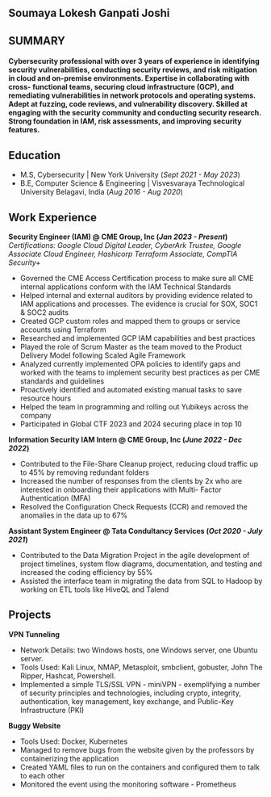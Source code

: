 ## Soumaya Lokesh Ganpati Joshi

## SUMMARY

#### Cybersecurity professional with over 3 years of experience in identifying security vulnerabilities, conducting security reviews, and risk mitigation in cloud and on-premise environments. Expertise in collaborating with cross- functional teams, securing cloud infrastructure (GCP), and remediating vulnerabilities in network protocols and operating systems. Adept at fuzzing, code reviews, and vulnerability discovery. Skilled at engaging with the security community and conducting security research. Strong foundation in IAM, risk assessments, and improving security features.

## Education						       		
- M.S, Cybersecurity | New York University (_Sept 2021 - May 2023_)	 			        		
- B.E, Computer Science & Engineering | Visvesvaraya Technological University Belagavi, India (_Aug 2016 - Aug 2020_)

## Work Experience
**Security Engineer (IAM) @ CME Group, Inc (_Jan 2023 - Present_)**
*Certifications: Google Cloud Digital Leader, CyberArk Trustee, Google Associate Cloud Engineer, Hashicorp Terraform Associate, CompTIA Security+*
- Governed the CME Access Certification process to make sure all CME internal applications conform with the
IAM Technical Standards
- Helped internal and external auditors by providing evidence related to IAM applications and processes. The
evidence is crucial for SOX, SOC1 & SOC2 audits
- Created GCP custom roles and mapped them to groups or service accounts using Terraform
- Researched and implemented GCP IAM capabilities and best practices
- Played the role of Scrum Master as the team moved to the Product Delivery Model following Scaled Agile
Framework
- Analyzed currently implemented OPA policies to identify gaps and worked with the teams to implement security
best practices as per CME standards and guidelines
- Proactively identified and automated existing manual tasks to save resource hours
- Helped the team in programming and rolling out Yubikeys across the company
- Participated in Global CTF 2023 and 2024 securing place in top 10


**Information Security IAM Intern @ CME Group, Inc (_June 2022 - Dec 2022_)**
- Contributed to the File-Share Cleanup project, reducing cloud traffic up to 45% by removing redundant folders
- Increased the number of responses from the clients by 2x who are interested in onboarding their applications with
Multi- Factor Authentication (MFA)
- Resolved the Configuration Check Requests (CCR) and removed the anomalies in the data up to 67%

**Assistant System Engineer @ Tata Condultancy Services (_Oct 2020 - July 2021_)**
- Contributed to the Data Migration Project in the agile development of project timelines, system flow diagrams,
documentation, and testing and increased the coding efficiency by 55%
- Assisted the interface team in migrating the data from SQL to Hadoop by working on ETL tools like HiveQL and
Talend

## Projects
**VPN Tunneling**
- Network Details: two Windows hosts, one Windows server, one Ubuntu server.
- Tools Used: Kali Linux, NMAP, Metasploit, smbclient, gobuster, John The Ripper, Hashcat, Powershell.
- Implemented a simple TLS/SSL VPN - miniVPN - exemplifying a number of security principles and technologies, including crypto, integrity, authentication, key management, key exchange, and Public-Key Infrastructure (PKI)

**Buggy Website**
- Tools Used: Docker, Kubernetes
- Managed to remove bugs from the website given by the professors by containerizing the application
- Created YAML files to run on the containers and configured them to talk to each other
- Monitored the event using the monitoring software - Prometheus